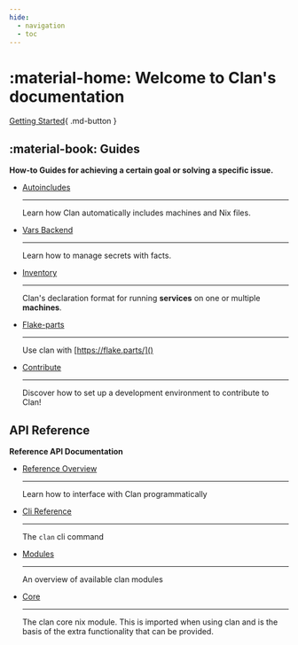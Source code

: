 ```yaml
---
hide:
  - navigation
  - toc
---
```


# :material-home: Welcome to **Clan**'s  documentation

[Getting Started](./guides/getting-started/index.md){ .md-button }

## :material-book: Guides

**How-to Guides for achieving a certain goal or solving a specific issue.**

<div class="grid cards" markdown>

-   [Autoincludes](./manual/adding-machines.md)

    ---

    Learn how Clan automatically includes machines and Nix files.

-   [Vars Backend](./manual/vars-backend.md)

    ---

    Learn how to manage secrets with facts.

-   [Inventory](./manual/inventory.md)

    ---

    Clan's declaration format for running **services** on one or multiple **machines**.

-   [Flake-parts](./manual/flake-parts.md)

    ---

    Use clan with [https://flake.parts/]()

-   [Contribute](./guides/contributing/CONTRIBUTING.md)

    ---

    Discover how to set up a development environment to contribute to Clan!

</div>

## API Reference

**Reference API Documentation**

<div class="grid cards" markdown>

-   [Reference Overview](./reference/index.md)

    ---

    Learn how to interface with Clan programmatically

-   [Cli Reference](./reference/cli/index.md)

    ---

    The `clan` cli command

-   [Modules](./reference/clanModules/index.md)

    ---

    An overview of available clan modules

-   [Core](./reference/clan-core/index.md)

    ---

    The clan core nix module.
    This is imported when using clan and is the basis of the extra functionality
    that can be provided.


</div>
